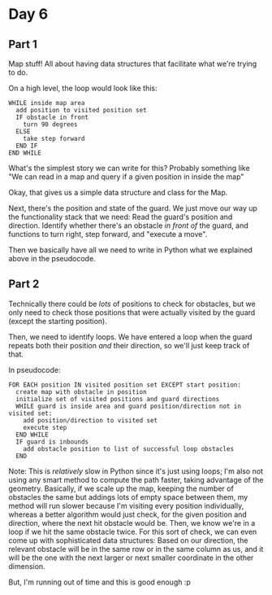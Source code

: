 # Day 6

## Part 1

Map stuff! All about having data structures that facilitate what we're trying to do.

On a high level, the loop would look like this:

```pseudocode
WHILE inside map area
  add position to visited position set
  IF obstacle in front
    turn 90 degrees
  ELSE
    take step forward
  END IF
END WHILE
```

What's the simplest story we can write for this? Probably something like "We can read in a map and query if a given position in inside the map"

Okay, that gives us a simple data structure and class for the Map.

Next, there's the position and state of the guard. We just move our way up the functionality stack that we need: Read the guard's position and direction. Identify whether there's an obstacle _in front of_ the guard, and functions to turn right, step forward, and "execute a move".

Then we basically have all we need to write in Python what we explained above in the pseudocode.

## Part 2

Technically there could be _lots_ of positions to check for obstacles, but we only need to check those positions that were actually visited by the guard (except the starting position).

Then, we need to identify loops. We have entered a loop when the guard repeats both their position _and_ their direction, so we'll just keep track of that.

In pseudocode:

```pseudocode
FOR EACH position IN visited position set EXCEPT start position:
  create map with obstacle in position
  initialize set of visited positions and guard directions
  WHILE guard is inside area and guard position/direction not in visited set:
    add position/direction to visited set
    execute step
  END WHILE
  IF guard is inbounds
    add obstacle position to list of successful loop obstacles
  END
```

Note: This is _relatively_ slow in Python since it's just using loops; I'm also not using any smart method to compute the path faster, taking advantage of the geometry. Basically, if we scale up the map, keeping the number of obstacles the same but addings lots of empty space between them, my method will run slower because I'm visiting every position individually, whereas a better algorithm would just check, for the given position and direction, where the next hit obstacle would be. Then, we know we're in a loop if we hit the same obstacle twice. For this sort of check, we can even come up with sophisticated data structures: Based on our direction, the relevant obstacle will be in the same row or in the same column as us, and it will be the one with the next larger or next smaller coordinate in the other dimension.

But, I'm running out of time and this is good enough :p
